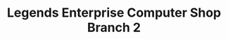 ---
title: "Legends Enterprise Computer Shop Branch 2"
url: /la-trinidad/legends-enterprise-computer-shop-branch-2/
shop: computer
---